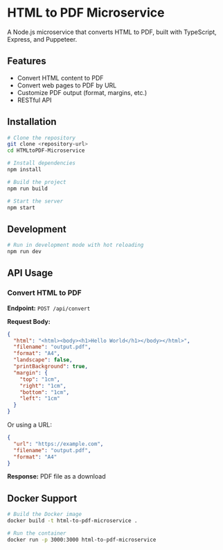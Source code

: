 # HTML to PDF Microservice

A Node.js microservice that converts HTML to PDF, built with TypeScript, Express, and Puppeteer.

## Features

- Convert HTML content to PDF
- Convert web pages to PDF by URL
- Customize PDF output (format, margins, etc.)
- RESTful API

## Installation

```bash
# Clone the repository
git clone <repository-url>
cd HTMLtoPDF-Microservice

# Install dependencies
npm install

# Build the project
npm run build

# Start the server
npm start
```

## Development

```bash
# Run in development mode with hot reloading
npm run dev
```

## API Usage

### Convert HTML to PDF

**Endpoint:** `POST /api/convert`

**Request Body:**

```json
{
  "html": "<html><body><h1>Hello World</h1></body></html>",
  "filename": "output.pdf",
  "format": "A4",
  "landscape": false,
  "printBackground": true,
  "margin": {
    "top": "1cm",
    "right": "1cm",
    "bottom": "1cm",
    "left": "1cm"
  }
}
```

Or using a URL:

```json
{
  "url": "https://example.com",
  "filename": "output.pdf",
  "format": "A4"
}
```

**Response:** PDF file as a download

## Docker Support

```bash
# Build the Docker image
docker build -t html-to-pdf-microservice .

# Run the container
docker run -p 3000:3000 html-to-pdf-microservice
``` 




